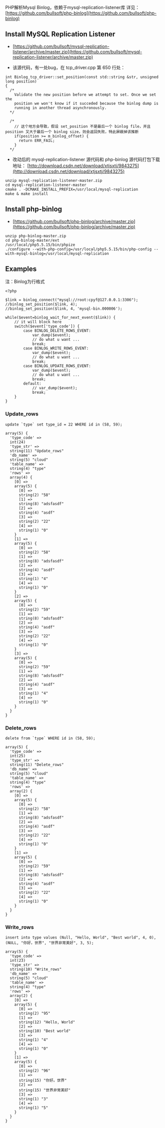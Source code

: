 PHP解析Mysql Binlog，依赖于mysql-replication-listener库
详见：[https://github.com/bullsoft/php-binlog](https://github.com/bullsoft/php-binlog)

## Install MySQL Replication Listener

*   [https://github.com/bullsoft/mysql-replication-listener/archive/master.zip](https://github.com/bullsoft/mysql-replication-listener/archive/master.zip)

*   该源代码，有一处bug，在 tcp_driver.cpp 第 650 行处：

```
int Binlog_tcp_driver::set_position(const std::string &str, unsigned long position)
{
  /*
    Validate the new position before we attempt to set. Once we set the
    position we won't know if it succeded because the binlog dump is
    running in another thread asynchronously.
  */

  /*
    // 这个地方会导致，假设 set_position 不是最后一个 binlog file，并且 position 又大于最后一个 binlog size，则会返回失败，特此屏蔽掉该推断
    if(position >= m_binlog_offset) {
      return ERR_FAIL;
    }
  */
```

*   改动后的 mysql-replication-listener 源代码和 php-binlog 源代码打包下载地址：
    [http://download.csdn.net/download/xtjsxtj/9843275](http://download.csdn.net/download/xtjsxtj/9843275)

```
unzip mysql-replication-listener-master.zip
cd mysql-replication-listener-master
cmake . -DCMAKE_INSTALL_PREFIX=/usr/local/mysql-replication
make & make install
```

## Install php-binlog

*   [https://github.com/bullsoft/php-binlog/archive/master.zip](https://github.com/bullsoft/php-binlog/archive/master.zip)

```
unzip php-binlog-master.zip
cd php-binlog-master/ext
/usr/local/php5.5.15/bin/phpize
./configure --with-php-config=/usr/local/php5.5.15/bin/php-config --with-mysql-binlog=/usr/local/mysql-replication
```

## Examples

注：Binlog为行格式

```
<?php

$link = binlog_connect("mysql://root:cpyf@127.0.0.1:3306");
//binlog_set_position($link, 4);  
//binlog_set_position($link, 4, 'mysql-bin.000006');                           

while($event=binlog_wait_for_next_event($link)) {
    // it will block here                                 
    switch($event['type_code']) {
        case BINLOG_DELETE_ROWS_EVENT:
            var_dump($event);
            // do what u want ...                           
            break;
        case BINLOG_WRITE_ROWS_EVENT:
            var_dump($event);
            // do what u want ...                           
            break;
        case BINLOG_UPDATE_ROWS_EVENT:
            var_dump($event);
            // do what u want ...                           
            break;
        default:
            // var_dump($event);                            
            break;
    }
}

```

### Update_rows

```
update `type` set type_id = 22 WHERE id in (58, 59);
```

```
array(5) {
  'type_code' =>
  int(24)
  'type_str' =>
  string(11) "Update_rows"
  'db_name' =>
  string(5) "cloud"
  'table_name' =>
  string(4) "type"
  'rows' =>
  array(4) {
    [0] =>
    array(5) {
      [0] =>
      string(2) "58"
      [1] =>
      string(8) "adsfasdf"
      [2] =>
      string(4) "asdf"
      [3] =>
      string(2) "22"
      [4] =>
      string(1) "0"
    }
    [1] =>
    array(5) {
      [0] =>
      string(2) "58"
      [1] =>
      string(8) "adsfasdf"
      [2] =>
      string(4) "asdf"
      [3] =>
      string(1) "4"
      [4] =>
      string(1) "0"
    }
    [2] =>
    array(5) {
      [0] =>
      string(2) "59"
      [1] =>
      string(8) "adsfasdf"
      [2] =>
      string(4) "asdf"
      [3] =>
      string(2) "22"
      [4] =>
      string(1) "0"
    }
    [3] =>
    array(5) {
      [0] =>
      string(2) "59"
      [1] =>
      string(8) "adsfasdf"
      [2] =>
      string(4) "asdf"
      [3] =>
      string(1) "4"
      [4] =>
      string(1) "0"
    }
  }
}
```

### Delete_rows

```
delete from `type` WHERE id in (58, 59);
```

```
array(5) {
  'type_code' =>
  int(25)
  'type_str' =>
  string(11) "Delete_rows"
  'db_name' =>
  string(5) "cloud"
  'table_name' =>
  string(4) "type"
  'rows' =>
  array(2) {
    [0] =>
    array(5) {
      [0] =>
      string(2) "58"
      [1] =>
      string(8) "adsfasdf"
      [2] =>
      string(4) "asdf"
      [3] =>
      string(2) "22"
      [4] =>
      string(1) "0"
    }
    [1] =>
    array(5) {
      [0] =>
      string(2) "59"
      [1] =>
      string(8) "adsfasdf"
      [2] =>
      string(4) "asdf"
      [3] =>
      string(2) "22"
      [4] =>
      string(1) "0"
    }
  }
}
```

### Write_rows

```
insert into type values (Null, "Hello, World", "Best world", 4, 0), (NULL, "你好，世界", "世界非常美好", 3, 5);
```

```
array(5) {
  'type_code' =>
  int(23)
  'type_str' =>
  string(10) "Write_rows"
  'db_name' =>
  string(5) "cloud"
  'table_name' =>
  string(4) "type"
  'rows' =>
  array(2) {
    [0] =>
    array(5) {
      [0] =>
      string(2) "95"
      [1] =>
      string(12) "Hello, World"
      [2] =>
      string(10) "Best world"
      [3] =>
      string(1) "4"
      [4] =>
      string(1) "0"
    }
    [1] =>
    array(5) {
      [0] =>
      string(2) "96"
      [1] =>
      string(15) "你好。世界"
      [2] =>
      string(15) "世界非常美好"
      [3] =>
      string(1) "3"
      [4] =>
      string(1) "5"
    }
  }
}
```
